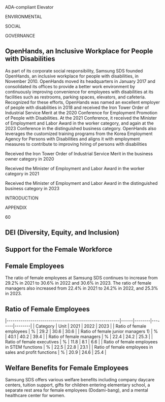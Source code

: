 ADA-compliant Elevator

ENVIRONMENTAL

SOCIAL

GOVERNANCE

## **OpenHands, an Inclusive Workplace for People with Disabilities**

As part of its corporate social responsibility, Samsung SDS founded OpenHands, an inclusive workplace for people with disabilities, in November 2010. OpenHands moved its headquarters in January 2017 and consolidated its offices to provide a better work environment by continuously improving convenience for employees with disabilities at its facilities such as restrooms, parking spaces, elevators, and cafeteria. Recognized for these efforts, OpenHands was named an excellent employer of people with disabilities in 2018 and received the Iron Tower Order of Industrial Service Merit at the 2020 Conference for Employment Promotion of People with Disabilities. At the 2021 Conference, it received the Minister of Employment and Labor Award in the worker category, and again at the 2023 Conference in the distinguished business category. OpenHands also leverages the customized training programs from the Korea Employment Agency for Persons with Disabilities and aligns it with employment measures to contribute to improving hiring of persons with disabilities

Received the Iron Tower Order of Industrial Service Merit in the business owner category in 2020

Received the Minister of Employment and Labor Award in the worker category in 2021

Received the Minister of Employment and Labor Award in the distinguished business category in 2023

INTRODUCTION

APPENDIX

60

## **DEI (Diversity, Equity, and Inclusion)**

## **Support for the Female Workforce**

## **Female Employees**

The ratio of female employees at Samsung SDS continues to increase from 29.2% in 2021 to 30.6% in 2022 and 30.6% in 2023. The ratio of female managers also increased from 22.4% in 2021 to 24.2% in 2022, and 25.3% in 2023.

## **Ratio of Female Employees**

|---------------------------------------------------------|------|--------|--------|--------|
| Category                                                | Unit | 2021   | 2022   | 2023   |
| Ratio of female employees                               | %    |   29.2 |   30.6 |   30.6 |
| Ratio of female junior managers 1)                      | %    |   40.1 |   40.2 |   39.4 |
| Ratio of female managers                                | %    |   22.4 |   24.2 |   25.3 |
| Ratio of female executives                              | %    |   11.8 |    8.1 |    6.6 |
| Ratio of female employees in STEM functions             | %    |   22.5 |   22.8 |   23.1 |
| Ratio of female employees in sales and profit functions | %    |   20.9 |   24.6 |   25.4 |

## **Welfare Benefits for Female Employees**

Samsung SDS offers various welfare benefits including company daycare centers, tuition support, gifts for children entering elementary school, a separate rest area for female employees (Dodami-bang), and a mental healthcare center for women.